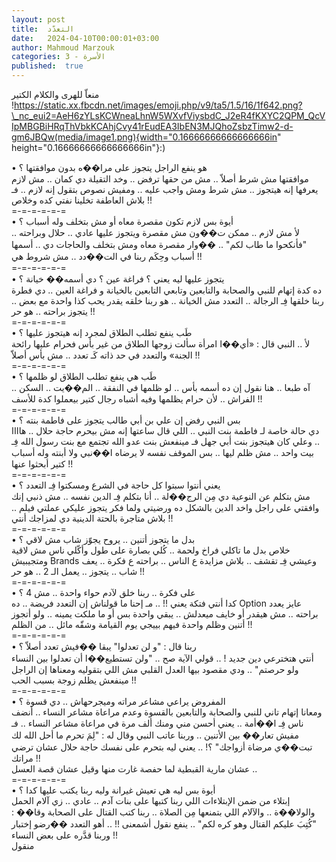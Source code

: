 ```yaml
---
layout: post
title:  التعدّد
date:   2024-04-10T00:00:01+03:00
author: Mahmoud Marzouk
categories: 3 - الأسرة
published:  true
---
```

منعاّ للهرى والكلام الكتير
!https://static.xx.fbcdn.net/images/emoji.php/v9/ta5/1.5/16/1f642.png?\_nc_eui2=AeH6zYLsKCWneaLhnW5WXvfViysbdC_J2eR4fKXYC2QPM_QcVIpMBGBiHRqThVbkKCAhjCvy41rEudEA3IbEN3MJQhoZsbzTimw2-d-gm6JBQw(media/image1.png){width="0.16666666666666666in"
height="0.16666666666666666in"}:)

• هو ينفع الراجل يتجوز على مرا��ه بدون موافقتها ؟\
موافقتها مش شرط أصلاّ .. مش من حقها ترفض .. وخد التقيلة دي كمان .. مش
لازم يعرفها إنه هيتجوز .. مش شرط ومش واجب عليه .. ومفيش نصوص بتقول إنه
لازم .. فـ بلاش العاطفة تخلينا نفتي كده وخلاص !!\
=-=-=-=-=-=\
• أيوة بس لازم تكون مقصرة معاه أو مش بتخلف وله أسباب ؟\
لأ مش لازم .. ممكن ت��ون مش مقصرة ويتجوز عليها عادي .. حلال
وبراحته .. \"فأنكحوا ما طاب لكم\" .. ��وار مقصرة معاه ومش
بتخلف والحاجات دي .. أسمها أسباب وحِكَم ربنا في الت��دد .. مش شروط
هي !!\
=-=-=-=-=-=\
• يتجوز عليها ليه يعني ؟ فراغة عين ؟ دي أسمه�� خيانة ؟\
ده كدة إتهام للنبي والصحابة والتابعين وتابعي التابعين بالخيانة و فراغة
العين .. دي فطرة ربنا خلقها فِـ الرجالة .. التعدد مش الخيانة .. هو ربنا
خلقه يقدر يحب كذا واحدة مع بعض .. يتجوز براحته .. هو حر !!\
=-=-=-=-=-=\
• طَب ينفع تطلب الطلاق لمجرد إنه هيتجوز عليها ؟\
لأ .. النبي قال : «أي��ا امرأة سألت زوجها الطلاق من غير بأس فحرام عليها
رائحة الجنة» والتعدد في حد ذاته كَـ تعدد .. مش بأس أصلاّ !!\
=-=-=-=-=-=\
• طَب هي ينفع تطلب الطلاق لو ظلمها ؟\
آه طبعا .. هنا نقول إن ده أسمه بأس .. لو ظلمها في النفقة ..
الم��يت .. السكن .. الفراش .. لأن حرام يظلمها وفيه أشباه
رجال كتير بيعملوا كدة للأسف !!\
=-=-=-=-=-=\
• بس النبي رفض إن علي بن أبي طالب يتجوز على فاطمة بنته ؟\
دي حالة خاصة لـ فاطمة بنت النبي .. اللي قال ساعتها إنه مش بيحرم حاجة
حلال .. هاااا .. وعلي كان هيتجوز بنت أبي جهل فـ مينفعش بنت عدو الله
تجتمع مع بنت رسول الله فِـ بيت واحد .. مش ظلم ليها .. بس الموقف نفسه لا
يرضاه ا��نبي ولا أبنته وله أسباب كتير أبحثوا عنها !!\
=-=-=-=-=-=\
• يعني أنتوا سبتوا كل حاجة في الشرع ومسكتوا فِـ التعدد ؟\
مش بتكلم عن النوعية دي مِن الرج��لة .. أنا بتكلم فِـ الدين نفسه .. مش ذنبي
إنك وافقتي على راجل واخد الدين بالشكل ده ورضيتي ولما فكر يتجوز عليكي
عملتي فيلم .. بلاش متاجرة بالحتة الدينية دي لمزاجك أنتي !!\
=-=-=-=-=-=\
• بدل ما يتجوز أتنين .. يروح يجوّز شاب مش لاقي ؟\
خلاص بدل ما تاكلي فراخ ولحمة .. كُلي بصارة على طول وأكّلي ناس مش لاقية
ومتجيبيش Brands وعيشي فِـ تقشف .. بلاش مزايدة ع الناس ..
براحته ع فكرة .. يعف شاب .. يتجوز .. يعمل الـ 2 .. هو
حر !!\
=-=-=-=-=-=\
• على فكرة .. ربنا خلق لآدم حواء واحدة .. مش 4 ؟\
كدا أنتي فتكة يعني !! .. مـ إحنا ما قولناش إن التعدد فريضة ..
ده Option عايز يعدد براحته .. مش هيقدر أو خايف ميعدلش ..
يبقي واحدة بس أو ما ملكت يمينه .. ولو أتجوز أتنين وظلم واحدة فيهم بييجي
يوم القيامة وشقّه مائل .. من الظلم !!\
=-=-=-=-=-=\
• ربنا قال : \"و لن تعدلوا\" يبقا ��فيش تعدد أصلاّ ؟\
أنتي هتخترعي دين جديد ! .. قولي الآية صح .. \"ولن تستطيع��ا أن تعدلوا
بين النساء ولو حرصتم\" .. ودي مقصود بيها العدل القلبي مش اللي بتقوليه
ومعناها إن الراجل مينفعش يظلم زوجة بسبب الحب !!\
=-=-=-=-=-=\
• المفروض يراعي مشاعر مراته وميجرحهاش .. دي قسوة ؟\
ومعانا إتهام تاني للنبي والصحابة والتابعين بالقسوة وعدم مراعاة مشاعر
النساء .. أنضف ناس فِـ ا��أمة .. يعني أحسن مني ومنك ألف مرة في مراعاة
مشاعر النساء .. فـ مفيش تعار�� بين الأتنين .. وربنا عاتب النبي وقال
له : \"لِمَ تحرم ما أحل الله لك تبت��ي مرضاة أزواجك\" ؟! ..
يعني ليه بتحرم على نفسك حاجة حلال عشان ترضي مراتك !!\
عشان مارية القبطية لما حفصة غارت منها وقيل عشان قصة العسل
..\
=-=-=-=-=-=\
• أيوة بس ليه هي تعيش غيرانة وليه ربنا يكتب عليها كدا ؟\
إبتلاء من ضمن الإبتلاءات اللي ربنا كتبها على بنات آدم .. عادي .. زي
آلام الحمل والولا��ة .. والآلام اللي بتمنعها مِن الصلاة .. ربنا كتب القتال
على الصحابة وقا�� : \"كُتِبَ عليكم القتال وهو كره لكم\" .. ينفع نقول أشمعنى
!! .. أهو التعدد ��رضو إختبار وربنا قدَّره على بعض النساء !!\
منقول
